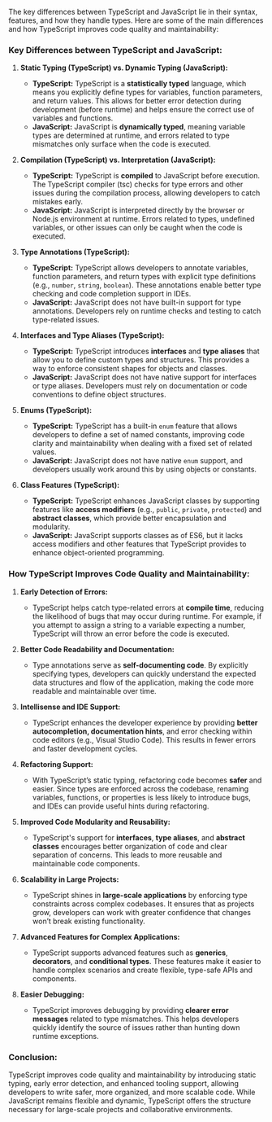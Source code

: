 The key differences between TypeScript and JavaScript lie in their syntax, features, and how they handle types. Here are some of the main differences and how TypeScript improves code quality and maintainability:

### Key Differences between TypeScript and JavaScript:

1. **Static Typing (TypeScript) vs. Dynamic Typing (JavaScript):**
   - **TypeScript:** TypeScript is a **statistically typed** language, which means you explicitly define types for variables, function parameters, and return values. This allows for better error detection during development (before runtime) and helps ensure the correct use of variables and functions.
   - **JavaScript:** JavaScript is **dynamically typed**, meaning variable types are determined at runtime, and errors related to type mismatches only surface when the code is executed.

2. **Compilation (TypeScript) vs. Interpretation (JavaScript):**
   - **TypeScript:** TypeScript is **compiled** to JavaScript before execution. The TypeScript compiler (tsc) checks for type errors and other issues during the compilation process, allowing developers to catch mistakes early.
   - **JavaScript:** JavaScript is interpreted directly by the browser or Node.js environment at runtime. Errors related to types, undefined variables, or other issues can only be caught when the code is executed.

3. **Type Annotations (TypeScript):**
   - **TypeScript:** TypeScript allows developers to annotate variables, function parameters, and return types with explicit type definitions (e.g., `number`, `string`, `boolean`). These annotations enable better type checking and code completion support in IDEs.
   - **JavaScript:** JavaScript does not have built-in support for type annotations. Developers rely on runtime checks and testing to catch type-related issues.

4. **Interfaces and Type Aliases (TypeScript):**
   - **TypeScript:** TypeScript introduces **interfaces** and **type aliases** that allow you to define custom types and structures. This provides a way to enforce consistent shapes for objects and classes.
   - **JavaScript:** JavaScript does not have native support for interfaces or type aliases. Developers must rely on documentation or code conventions to define object structures.

5. **Enums (TypeScript):**
   - **TypeScript:** TypeScript has a built-in `enum` feature that allows developers to define a set of named constants, improving code clarity and maintainability when dealing with a fixed set of related values.
   - **JavaScript:** JavaScript does not have native `enum` support, and developers usually work around this by using objects or constants.

6. **Class Features (TypeScript):**
   - **TypeScript:** TypeScript enhances JavaScript classes by supporting features like **access modifiers** (e.g., `public`, `private`, `protected`) and **abstract classes**, which provide better encapsulation and modularity.
   - **JavaScript:** JavaScript supports classes as of ES6, but it lacks access modifiers and other features that TypeScript provides to enhance object-oriented programming.

### How TypeScript Improves Code Quality and Maintainability:

1. **Early Detection of Errors:**
   - TypeScript helps catch type-related errors at **compile time**, reducing the likelihood of bugs that may occur during runtime. For example, if you attempt to assign a string to a variable expecting a number, TypeScript will throw an error before the code is executed.

2. **Better Code Readability and Documentation:**
   - Type annotations serve as **self-documenting code**. By explicitly specifying types, developers can quickly understand the expected data structures and flow of the application, making the code more readable and maintainable over time.

3. **Intellisense and IDE Support:**
   - TypeScript enhances the developer experience by providing **better autocompletion, documentation hints**, and error checking within code editors (e.g., Visual Studio Code). This results in fewer errors and faster development cycles.

4. **Refactoring Support:**
   - With TypeScript’s static typing, refactoring code becomes **safer** and easier. Since types are enforced across the codebase, renaming variables, functions, or properties is less likely to introduce bugs, and IDEs can provide useful hints during refactoring.

5. **Improved Code Modularity and Reusability:**
   - TypeScript's support for **interfaces**, **type aliases**, and **abstract classes** encourages better organization of code and clear separation of concerns. This leads to more reusable and maintainable code components.

6. **Scalability in Large Projects:**
   - TypeScript shines in **large-scale applications** by enforcing type constraints across complex codebases. It ensures that as projects grow, developers can work with greater confidence that changes won’t break existing functionality.

7. **Advanced Features for Complex Applications:**
   - TypeScript supports advanced features such as **generics**, **decorators**, and **conditional types**. These features make it easier to handle complex scenarios and create flexible, type-safe APIs and components.

8. **Easier Debugging:**
   - TypeScript improves debugging by providing **clearer error messages** related to type mismatches. This helps developers quickly identify the source of issues rather than hunting down runtime exceptions.

### Conclusion:

TypeScript improves code quality and maintainability by introducing static typing, early error detection, and enhanced tooling support, allowing developers to write safer, more organized, and more scalable code. While JavaScript remains flexible and dynamic, TypeScript offers the structure necessary for large-scale projects and collaborative environments.